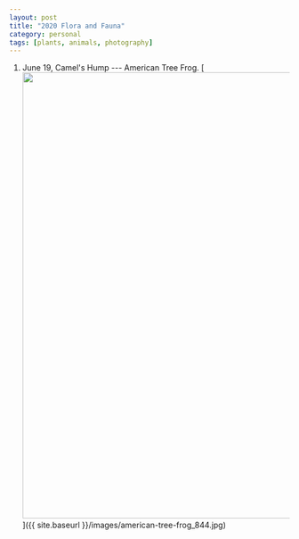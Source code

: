 ```yaml
---
layout: post
title: "2020 Flora and Fauna"
category: personal
tags: [plants, animals, photography]
---
```


1. June 19, Camel's Hump --- American Tree Frog.
[<img src="{{ site.baseurl }}/images/american-tree-frog_844.jpg" width="800">]({{ site.baseurl }}/images/american-tree-frog_844.jpg)